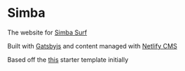 # Simba

The website for [Simba Surf](https://simba-surf.com)

Built with [Gatsbyjs](https://gatsbyjs.org) and content managed with [Netlify CMS](https://www.netlifycms.org/)

Based off the [this](https://github.com/netlify-templates/gatsby-starter-netlify-cms) starter template initially
